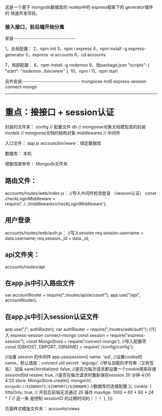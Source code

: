 这是一个基于
mongodb数据库的
nodejs中的
express框架下的
generator插件的
快速开发项目。
### 接入接口，前后端开始分离

安装--------------------------------

1，全局配置：
2，npm init
3，npm i express
4，npm install -g express-generator
5，express -e accounts
6，cd accounts

7，局部配置：
8，npm install -g nodemon
9，改package.json 
  "scripts": {
    "start": "nodemon ./bin/www"
  },
10，npm i
11，npm start


另外安装------------------------------
mongoose
md5
express-session
connect-mongo

------------------------------------
# 重点：接接口 + session认证

封装的文件夹：
config      // 配置文件
db          // mongoose对象文档模型库的封装
models      // mongoose文档的结构对象
middlewares // 中间件

入口文件：
app.js
accouts/bin/www：绑定数据库

数据库：
本机

增删改查参考：
Mongodb文件夹

## 路由文件：
  accounts/routes/web/index.js：
  //导入中间件检测登录 （session认证）
  const checkLoginMiddleware = require('../../middlewares/checkLoginMiddleware');
## 用户登录
  accounts/routes/web/auth.js：
  //写入session
  req.session.username = data.username;
  req.session._id = data._id;
## api文件夹：
  accounts/routes/api
## 在app.js中引入路由文件
  var accountRouter = require("./routes/api/account");
  app.use("/api", accountRouter);
## 在app.js中引入session认证文件
  app.use("/", authRouter);
  var authRouter = require("./routes/web/auth");
  //引入 express-session  connect-mongo
  const session = require("express-session");
  const MongoStore = require('connect-mongo');
  //导入配置项
  const {DBHOST, DBPORT, DBNAME} = require('./config/config');

  //设置 session 的中间件
  app.use(session({
    name: 'sid',   //设置cookie的name，默认值是：connect.sid
    secret: 'atguigu', //参与加密的字符串（又称签名）  加盐
    saveUninitialized: false, //是否为每次请求都设置一个cookie用来存储session的id
    resave: true,  //是否在每次请求时重新保存session  20 分钟    4:00  4:20
    store: MongoStore.create({
      mongoUrl: `mongodb://${DBHOST}:${DBPORT}/${DBNAME}` //数据库的连接配置
    }),
    cookie: {
      httpOnly: true, // 开启后前端无法通过 JS 操作
      maxAge: 1000 * 60 * 60 * 24 * 7 // 这一条 是控制 sessionID 的过期时间的！！！
    },
  }))



页面样式模版文件夹：
accounts/views


